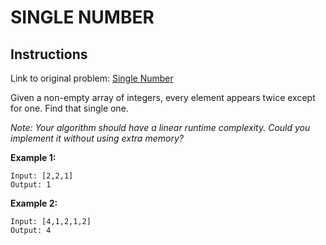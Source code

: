 # SINGLE NUMBER

## Instructions

Link to original problem: [Single Number](https://leetcode.com/explore/challenge/card/30-day-leetcoding-challenge/528/week-1/3283/)

Given a non-empty array of integers, every element appears twice except for one. Find that single one.

_Note:_
_Your algorithm should have a linear runtime complexity. Could you implement it without using extra memory?_

**Example 1:**

```
Input: [2,2,1]
Output: 1
```

**Example 2:**

```
Input: [4,1,2,1,2]
Output: 4
```
